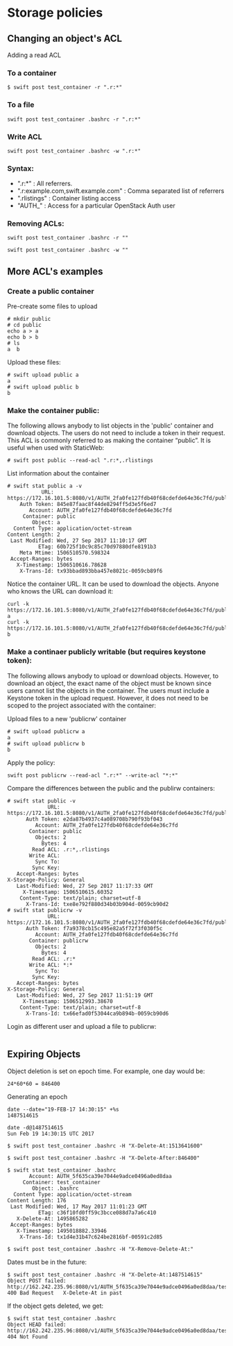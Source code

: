 # Storage policies

## Changing an object's ACL

Adding a read ACL

### To a container
~~~
$ swift post test_container -r ".r:*"
~~~

### To a file
~~~
swift post test_container .bashrc -r ".r:*"
~~~

### Write ACL
~~~
swift post test_container .bashrc -w ".r:*"
~~~

### Syntax:
 - ".r:*" : All referrers.
 - ".r:example.com,swift.example.com" : Comma separated list of referrers
 - ".rlistings" : Container listing access
 - "AUTH_<username>" : Access for a particular OpenStack Auth user

### Removing ACLs:
~~~
swift post test_container .bashrc -r ""
~~~
~~~
swift post test_container .bashrc -w ""
~~~

## More ACL's examples

### Create a public container

Pre-create some files to upload
~~~
# mkdir public
# cd public
echo a > a
echo b > b
# ls
a  b
~~~

Upload these files:
~~~
# swift upload public a 
a
# swift upload public b
b
~~~

### Make the container public:
The following allows anybody to list objects in the 'public' container and download objects. The users do not need to include a token in their request. This ACL is commonly referred to as making the container “public”. It is useful when used with StaticWeb:

~~~
# swift post public --read-acl ".r:*,.rlistings
~~~


List information about the container
~~~
# swift stat public a -v
           URL: https://172.16.101.5:8080/v1/AUTH_2fa0fe127fdb40f68cdefde64e36c7fd/public/a
    Auth Token: 845e87faac8f44de8294ff5d3e5f6ed7
       Account: AUTH_2fa0fe127fdb40f68cdefde64e36c7fd
     Container: public
        Object: a
  Content Type: application/octet-stream
Content Length: 2
 Last Modified: Wed, 27 Sep 2017 11:10:17 GMT
          ETag: 60b725f10c9c85c70d97880dfe8191b3
    Meta Mtime: 1506510570.598324
 Accept-Ranges: bytes
   X-Timestamp: 1506510616.78628
    X-Trans-Id: tx93bbad893bba457e8021c-0059cb89f6
~~~

Notice the container URL. It can be used to download the objects. Anyone who knows the URL can download it:
~~~
curl -k https://172.16.101.5:8080/v1/AUTH_2fa0fe127fdb40f68cdefde64e36c7fd/public/a
a
curl -k https://172.16.101.5:8080/v1/AUTH_2fa0fe127fdb40f68cdefde64e36c7fd/public/b
b
~~~

### Make a continaer publicly writable (but requires keystone token):
The following allows anybody to upload or download objects. However, to download an object, the exact name of the object must be known since users cannot list the objects in the container. The users must include a Keystone token in the upload request. However, it does not need to be scoped to the project associated with the container:


Upload files to a new 'publicrw' container
~~~
# swift upload publicrw a
a
# swift upload publicrw b
b
~~~

Apply the policy:

~~~
swift post publicrw --read-acl ".r:*" --write-acl "*:*"
~~~

Compare the differences between the public and the publirw containers:
~~~
# swift stat public -v
             URL: https://172.16.101.5:8080/v1/AUTH_2fa0fe127fdb40f68cdefde64e36c7fd/public
      Auth Token: e2da87b4937c4a089708b790f93bf043
         Account: AUTH_2fa0fe127fdb40f68cdefde64e36c7fd
       Container: public
         Objects: 2
           Bytes: 4
        Read ACL: .r:*,.rlistings
       Write ACL:
         Sync To:
        Sync Key:
   Accept-Ranges: bytes
X-Storage-Policy: General
   Last-Modified: Wed, 27 Sep 2017 11:17:33 GMT
     X-Timestamp: 1506510615.60352
    Content-Type: text/plain; charset=utf-8
      X-Trans-Id: txe8e792f880d34b03b904d-0059cb90d2
# swift stat publicrw -v
             URL: https://172.16.101.5:8080/v1/AUTH_2fa0fe127fdb40f68cdefde64e36c7fd/publicrw
      Auth Token: f7a9378cb15c495e82a5f72f3f030f5c
         Account: AUTH_2fa0fe127fdb40f68cdefde64e36c7fd
       Container: publicrw
         Objects: 2
           Bytes: 4
        Read ACL: .r:*
       Write ACL: *:*
         Sync To:
        Sync Key:
   Accept-Ranges: bytes
X-Storage-Policy: General
   Last-Modified: Wed, 27 Sep 2017 11:51:19 GMT
     X-Timestamp: 1506512993.38670
    Content-Type: text/plain; charset=utf-8
      X-Trans-Id: tx66efad0f53044ca9b894b-0059cb90d6
~~~

Login as different user and upload a file to publicrw:
~~~

~~~

## Expiring Objects
Object deletion is set on epoch time. For example, one day would be:
~~~
24*60*60 = 846400
~~~

Generating an epoch
~~~
date --date="19-FEB-17 14:30:15" +%s
1487514615

date -d@1487514615
Sun Feb 19 14:30:15 UTC 2017
~~~

~~~
$ swift post test_container .bashrc -H "X-Delete-At:1513641600"

$ swift post test_container .bashrc -H "X-Delete-After:846400"

$ swift stat test_container .bashrc
       Account: AUTH_5f635ca39e7044e9adce0496a0ed8daa
     Container: test_container
        Object: .bashrc
  Content Type: application/octet-stream
Content Length: 176
 Last Modified: Wed, 17 May 2017 11:01:23 GMT
          ETag: c36f10fd0ff59c3bcce088d7a7a6c410
   X-Delete-At: 1495865282
 Accept-Ranges: bytes
   X-Timestamp: 1495018882.33946
    X-Trans-Id: tx1d4e31b47c624be2816bf-00591c2d85

$ swift post test_container .bashrc -H "X-Remove-Delete-At:"
~~~

Dates must be in the future:
~~~
$ swift post test_container .bashrc -H "X-Delete-At:1487514615"
Object POST failed: http://162.242.235.96:8080/v1/AUTH_5f635ca39e7044e9adce0496a0ed8daa/test_container/.bashrc 400 Bad Request   X-Delete-At in past
~~~


If the object gets deleted, we get:
~~~
$ swift stat test_container .bashrc
Object HEAD failed: http://162.242.235.96:8080/v1/AUTH_5f635ca39e7044e9adce0496a0ed8daa/test_container/.bashrc 404 Not Found
~~~

